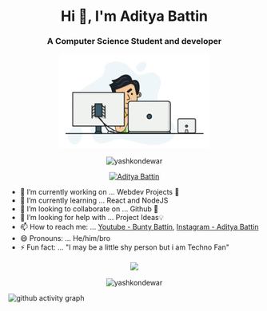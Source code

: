 <h1 align="center">Hi 👋, I'm Aditya Battin</h1>
<h3 align="center">A Computer Science Student and developer</h3><div g align="center">
<img src="https://raw.githubusercontent.com/yashkondewar/yashkondewar/master/Github My img.gif" width=300>
</div>
<p align="center"> <img src="https://komarev.com/ghpvc/?username=AdityaBattin&label=Profile%20views&color=0e75b6&style=flat" alt="yashkondewar" /> </p>

<p align="center"> <a href="https://github.com/ryo-ma/github-profile-trophy"><img src="https://github-profile-trophy.vercel.app/?username=AdityaBattin" alt="Aditya Battin" /></a> </p>

- 🔭 I’m currently working on ... Webdev Projects 📌
- 🌱 I’m currently learning ... React and NodeJS
- 👯 I’m looking to collaborate on ... Github 🌟
- 🤔 I’m looking for help with ... Project Ideas💡
- 📫 How to reach me: ... [Youtube - Bunty Battin](https://www.youtube.com/channel/UC38_UDy54AX77CH50Vv8vqw), [Instagram - Aditya Battin](https://www.instagram.com/aditya_battin/)
- 😄 Pronouns: ... He/him/bro 
- ⚡ Fun fact: ... "I may be a little shy person but i am Techno Fan"



<p align = "center"> <img  align = "center" src = "https://github-readme-stats.vercel.app/api?username=AdityaBattin&&show_icons=true&title_color=ffffff&icon_color=bb2acf&text_color=daf7dc&bg_color=191919"><p>


<p align="center"><img align="center" src="https://github-readme-streak-stats.herokuapp.com/?user=AdityaBattin&" alt="yashkondewar" /></p>


![github activity graph](https://activity-graph.herokuapp.com/graph?username=AdityaBattin&theme=dracula&layout=compact&title_color=FF69B4&hide_border=true&area=true)
</div>
